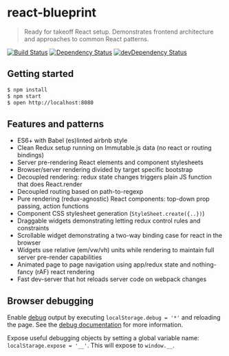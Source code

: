 # react-blueprint

> Ready for takeoff React setup. Demonstrates frontend architecture and approaches to common React patterns.

[![Build Status](https://travis-ci.org/marcelbeumer/react-blueprint.svg?branch=master)](https://travis-ci.org/marcelbeumer/react-blueprint)
[![Dependency Status](https://david-dm.org/marcelbeumer/react-blueprint.svg)](https://david-dm.org/marcelbeumer/react-blueprint)
[![devDependency Status](https://david-dm.org/marcelbeumer/react-blueprint/dev-status.svg)](https://david-dm.org/marcelbeumer/react-blueprint#info=devDependencies)

## Getting started

```bash
$ npm install
$ npm start
$ open http://localhost:8080
```

## Features and patterns

- ES6+ with Babel (es)linted airbnb style
- Clean Redux setup running on Immutable.js data (no react or routing bindings)
- Server pre-rendering React elements and component stylesheets
- Browser/server rendering divided by target specific bootstrap
- Decoupled rendering: redux state changes triggers plain JS function that does React.render
- Decoupled routing based on path-to-regexp
- Pure rendering (redux-agnostic) React components: top-down prop passing, action functions
- Component CSS stylesheet generation (`StyleSheet.create({..})`)
- Draggable widgets demonstrating letting redux control rules and constraints
- Scrollable widget demonstrating a two-way binding case for react in the browser
- Widgets use relative (em/vw/vh) units while rendering to maintain full server pre-render capabilities
- Animated page to page navigation using app/redux state and nothing-fancy (rAF) react rendering
- Fast dev-server that hot reloads server code on webpack changes

## Browser debugging

Enable [debug](https://www.npmjs.com/package/debug) output by executing `localStorage.debug = '*'` and reloading the page. See the [debug documentation](https://www.npmjs.com/package/debug#browser-support) for more information.

Expose useful debugging objects by setting a global variable name: `localStarage.expose = '__'`. This will expose to `window.__`.
